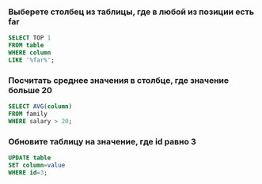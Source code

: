 ﻿### Выберете столбец из таблицы, где в любой из позиции есть far
```sql
SELECT TOP 1
FROM table
WHERE column
LIKE '%far%';
```
### Посчитать среднее значения в столбце, где значение больше 20
```sql
SELECT AVG(column)
FROM family
WHERE salary > 20;
```

### Обновите таблицу на значение, где id равно 3
```sql
UPDATE table 
SET column=value
WHERE id=3;
```

